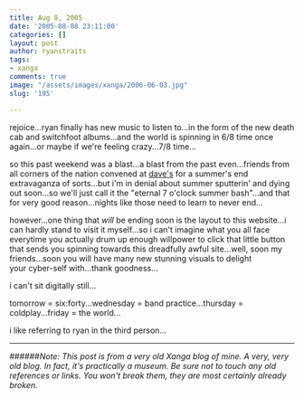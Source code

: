 ```yaml
---
title: Aug 8, 2005
date: '2005-08-08 23:11:00'
categories: []
layout: post
author: ryanstraits
tags:
- xanga
comments: true
image: "/assets/images/xanga/2006-06-03.jpg"
slug: '195'

---
```

rejoice...ryan finally has new music to listen to...in the form of the new death cab and switchfoot albums...and the world is spinning in 6/8 time once again...or maybe if we're feeling crazy...7/8 time...

<!-- break -->

so this past weekend was a blast...a blast from the past even...friends from all corners of the nation convened at <a href="http://www.xanga.com/dreamerswell" target="_new">dave's</a> for a summer's end extravaganza of sorts...but i'm in denial about summer sputterin' and dying out soon...so we'll just call it the "eternal 7 o'clock summer bash"...and that for very good reason...nights like those need to learn to never end...

however...one thing that <em>will</em> be ending soon is the layout to this website...i can hardly stand to visit it myself...so i can't imagine what you all face everytime you actually drum up enough willpower to click that little button that sends you spinning towards this dreadfully awful site...well, soon my friends...soon you will have many new stunning visuals to delight your cyber-self with...thank goodness...

i can't sit digitally still...

tomorrow = six:forty...wednesday = band practice...thursday = coldplay...friday = the world...

i like referring to ryan in the third person...

---

######*Note: This post is from a very old Xanga blog of mine. A very, very old blog. In fact, it's practically a museum. Be sure not to touch any old references or links. You won't break them, they are most certainly already broken.*